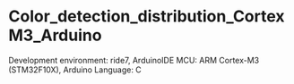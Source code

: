 # Color_detection_distribution_CortexM3_Arduino
Development environment: ride7, ArduinoIDE
MCU: ARM Cortex-M3 (STM32F10X), Arduino
Language: C
